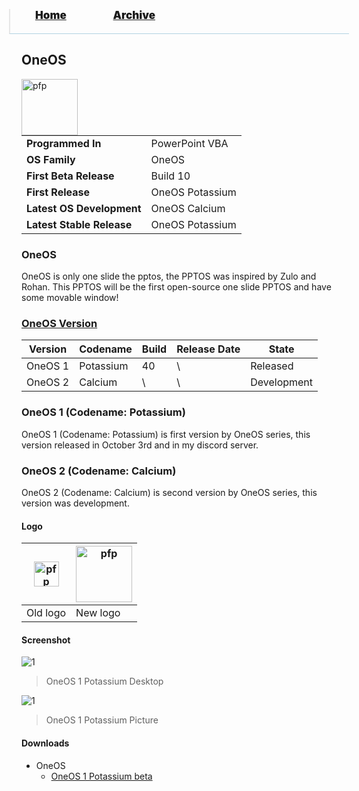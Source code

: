 <blockquote style="background: #0000;border-bottom: 1px solid #B2D2E1;height: 30px;margin: 0 -20px 20px;padding: 0px 20px 9px 40px;">
  <p style=""><a href="https://pptos-org.github.io/pptos/" style="font-size: 17px;font-weight: 900;font-style: normal;text-shadow: rgba(255,255,255,0.9) 0 1px 0;">Home</a>&nbsp;&nbsp;&nbsp;&nbsp;&nbsp;&nbsp;&nbsp;&nbsp;&nbsp;&nbsp;&nbsp;&nbsp;&nbsp;&nbsp;&nbsp;&nbsp;&nbsp;&nbsp;
    <a href="https://pptos-org.github.io/pptos/archive/" style="font-size: 17px;font-weight: 900;font-style: normal;text-shadow: rgba(255,255,255,0.9) 0 1px 0;">Archive</a>
  </p>
</blockquote>

## OneOS

<a>
  <img align="left" height="90" alt="pfp" src="https://user-images.githubusercontent.com/86305611/140633284-c0b9ded8-1842-4d7f-9ba1-aa7dcdc416ca.png" />
</a>

|                           |                               |
| ------------------------- | ----------------------------- |
| **Programmed In**         | PowerPoint VBA                |
| **OS Family**             | OneOS                         |
| **First Beta Release**    | Build 10                      |
| **First Release**         | OneOS Potassium               |
| **Latest OS Development** | OneOS Calcium                 |
| **Latest Stable Release** | OneOS Potassium               |

### OneOS

OneOS is only one slide the pptos, the PPTOS was inspired by Zulo and Rohan. This PPTOS will be the first open-source one slide PPTOS and have some movable window! 

### [OneOS Version](OneOS_History.md)

|   Version   |    Codename       |      Build     | Release Date  |     State     |
|-------------|-------------------|----------------|---------------|---------------|
|   OneOS 1   |  Potassium |        40       |       \       |  Released  |
|   OneOS 2   |  Calcium |        \       |       \       |  Development  |

### OneOS 1 (Codename: Potassium)
OneOS 1 (Codename: Potassium) is first version by OneOS series, this version released in October 3rd and in my discord server.

### OneOS 2 (Codename: Calcium)
OneOS 2 (Codename: Calcium) is second version by OneOS series, this version was development.

#### Logo

|<a><img height="40" alt="pfp" src="https://user-images.githubusercontent.com/58103738/135129889-a2f33e88-137b-483c-907d-4ebe0f440325.png" /></a>|<a><img height="90" alt="pfp" src="https://user-images.githubusercontent.com/86305611/140633284-c0b9ded8-1842-4d7f-9ba1-aa7dcdc416ca.png" /></a>|
| - | - |
|Old logo|New logo|

#### Screenshot

![1](https://user-images.githubusercontent.com/86305611/135621793-58b1aed7-4a26-445a-8bc7-00cc04786526.png)
> OneOS 1 Potassium Desktop

![1](https://user-images.githubusercontent.com/86305611/135741685-1e763176-8779-41bf-97b4-434ee2120ccb.png)
> OneOS 1 Potassium Picture

#### Downloads

- OneOS
  - [OneOS 1 Potassium beta](https://github.com/pptos-org/pptos/raw/gh-pages/files/One_OS/OneOS_1.pptm)

<body style="background-image: url(https://raw.githubusercontent.com/hexa-one/pptos-wiki/gh-pages/assets/background/background.png);background-repeat: no-repeat;background-attachment: fixed;background-size: cover;">
